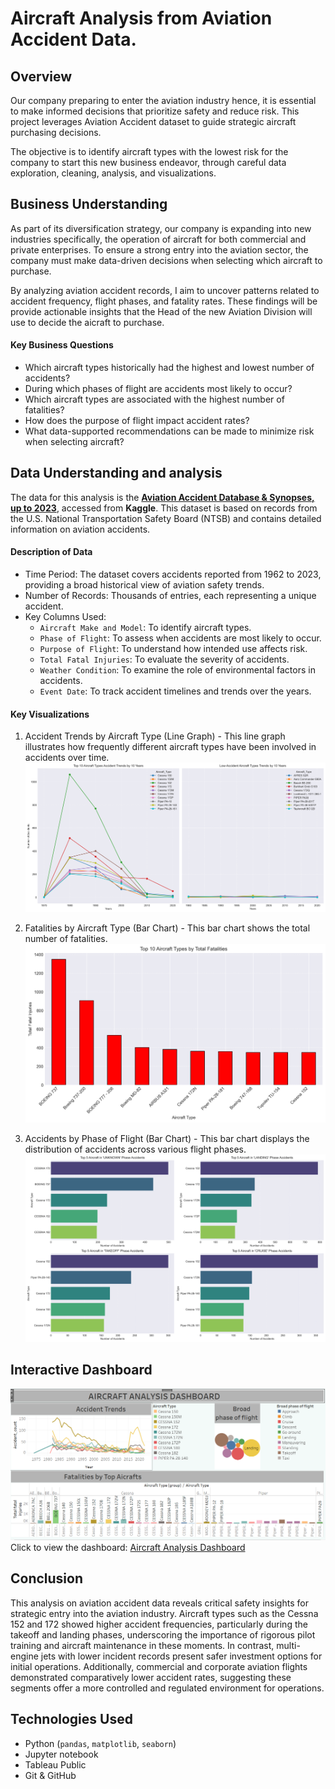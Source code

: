 # Aircraft Analysis from Aviation Accident Data.

## Overview
Our company preparing to enter the aviation industry hence, it is essential to make informed decisions that prioritize safety and reduce risk. This project leverages Aviation Accident dataset  to guide strategic aircraft purchasing decisions.

The objective is to identify aircraft types with the lowest risk for the company to start this new business endeavor, through careful data exploration, cleaning, analysis, and visualizations.

## Business Understanding
As part of its diversification strategy, our company is expanding into new industries specifically, the operation of aircraft for both commercial and private enterprises. To ensure a strong  entry into the aviation sector, the company must make data-driven decisions when selecting which aircraft to purchase.

By analyzing aviation accident records, I aim to uncover patterns related to accident frequency, flight phases, and fatality rates. These findings will be provide actionable insights that the Head of the new Aviation Division will use to decide the aicraft to purchase.

#### Key Business Questions
 - Which aircraft types historically had the highest and lowest number of accidents?
 - During which phases of flight are accidents most likely to occur?
 - Which aircraft types are associated with the highest number of fatalities?
 - How does the purpose of flight impact accident rates?
 - What data-supported recommendations can be made to minimize risk when selecting aircraft?

 ## Data Understanding and analysis
 The data for this analysis is the [**Aviation Accident Database & Synopses, up to 2023**](https://www.kaggle.com/datasets/khsamaha/aviation-accident-database-synopses), accessed from **Kaggle**. This dataset is based on records from the U.S. National Transportation Safety Board (NTSB) and contains detailed information on aviation accidents.

#### Description of Data
 - Time Period: The dataset covers accidents reported from 1962 to 2023, providing a broad historical view of aviation safety trends.
 - Number of Records: Thousands of entries, each representing a unique accident.
 - Key Columns Used:
    - `Aircraft Make and Model`: To identify aircraft types.
    - `Phase of Flight`: To assess when accidents are most likely to occur.
    - `Purpose of Flight`: To understand how intended use affects risk.
    - `Total Fatal Injuries`: To evaluate the severity of accidents.
    - `Weather Condition`: To examine the role of environmental factors in accidents.
    - `Event Date`: To track accident timelines and trends over the years.

#### Key Visualizations
   1. Accident Trends by Aircraft Type (Line Graph) - 
This line graph illustrates how frequently different aircraft types have been involved in accidents over time.
![Accident Trends](Images/Trends.png)

   2. Fatalities by Aircraft Type (Bar Chart) - 
This bar chart shows the total number of fatalities.
![Fatalities](Images/Fatalities.png)

   3. Accidents by Phase of Flight (Bar Chart) - 
This bar chart displays the distribution of accidents across various flight phases.
![Flight phase](Images/Flight_phase.png)



## Interactive Dashboard
![Dashboard](Images/Aircraft_trends.png)
Click to view the dashboard: [Aircraft Analysis Dashboard](https://public.tableau.com/views/AicraftAnalysisproject/AicraftAnalysisdashboard?:language=en-US&:sid=&:redirect=auth&:display_count=n&:origin=viz_share_link)

## Conclusion
This analysis on aviation accident data reveals critical safety insights for strategic entry into the aviation industry. Aircraft types such as the Cessna 152 and 172 showed higher accident frequencies, particularly during the takeoff and landing phases, underscoring the importance of rigorous pilot training and aircraft maintenance in these moments. In contrast, multi-engine jets with lower incident records present safer investment options for initial operations.
Additionally, commercial and corporate aviation flights demonstrated comparatively lower accident rates, suggesting these segments offer a more controlled and regulated environment for operations. 


## Technologies Used
- Python (`pandas`, `matplotlib`, `seaborn`)
- Jupyter notebook
- Tableau Public
- Git & GitHub


